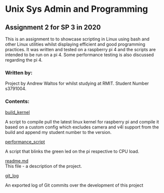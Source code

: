 # Unix Sys Admin and Programming

## Assignment 2 for SP 3 in 2020
This is an assignment to to showcase scripting in Linux using bash and other Linux utilities whilst displaying efficient and good programming practices. It was written and tested on a raspberry pi 4 and the scripts are intended to be run on a pi 4. Some performance testing is also discussed regarding the pi 4.

### Written by:
Project by Andrew Waltos for whilst studying at RMIT. Student Number s3791004.

### Contents:

[build_kernel](/build_kernel)

A script to compile pull the latest linux kernel for raspberry pi and compile it based on a custom config which excludes camera and v4l support from the build and append my student number to the version.

[performance_script](/performance_script)

A script that blinks the green led on the pi respective to CPU load.

[readme.md](/readme.md)  
This file - a description of the project.

[git_log](/git_log)

An exported log of Git commits over the development of this project


